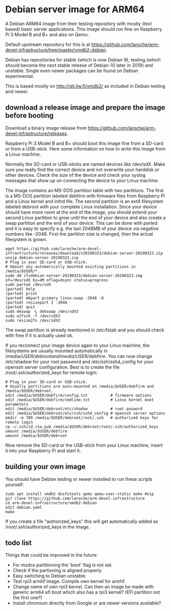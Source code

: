 # Debian server image for ARM64

A Debian ARM64 image from their testing repository with mostly (text based)
basic server applications. This image should run fine on Raspberry Pi 3
Model B and B+ and also on Qemu.

Default upstream repository for this is at
https://github.com/laroche/arm-devel-infrastructure/tree/master/vmdb2-debian.

Debian has repositories for stable (which is now Debian 9), testing (which
should become the next stable release of Debian-10 later in 2019) and unstable.
Single even newer packages can be found on Debian experimental.

This is based mostly on http://git.liw.fi/vmdb2/ as included in Debian testing and newer.


## download a release image and prepare the image before booting

Download a binary image release from
https://github.com/laroche/arm-devel-infrastructure/releases.

Raspberry Pi 3 Model B and B+ should boot this image fine from a SD-card or
from a USB-stick. Here some information on how to write this image from a
Linux machine.

Normally the SD-card or USB-sticks are named devices like /dev/sdX. Make sure
you really find the correct device and not overwrite your harddisk or other
devices. Check the size of the device and check your syslog messages that show
up on connecting the device to your Linux machine.

The image contains an MS-DOS partition table with two partitions. The first
is a MS-DOS partition labeled debfirm with firmware files from Raspberry Pi
and a Linux kernel and initrd file. The second partition is an ext4 filesystem
labeled debroot with your complete Linux installation.
Since your device should have more room at the end of the image, you should
extend your second Linux partition to grow until the end of your device and
also create a swap partition and the end of your device. This can be done
with parted and it is easy to specify e.g. the last 2048MB of your device
via negative numbers like -2048. First the partition size is changed, then
the actual filesystem is grown.

```shell
wget https://github.com/laroche/arm-devel-infrastructure/releases/download/v20190323/debian-server-20190323.zip
unzip debian-server-20190323.zip
# Plug in your SD-card or USB-stick.
# Umount any automatically mounted existing partitions in /media/$USER/*.
sudo dd if=debian-server-20190323/debian-server-20190323.img of=/dev/sdX bs=4M oflag=dsync status=progress
sudo parted /dev/sdX
(parted) help
(parted) print
(parted) mkpart primary linux-swap -2048 -0
(parted) resizepart 2 -2048
(parted) quit
sudo mkswap -L debswap /dev/sdX3
sudo e2fsck -f /dev/sdX2
sudo resize2fs /dev/sdX2
```

The swap partition is already mentioned in /etc/fstab and you should check with free
if it is actually used ok.

If you reconnect your image device again to your Linux machine, the
filesystems are usually mounted automatically in /media/$USER/debroot
and /media/$USER/debfirm.
You can now change /etc/shadow for your root password and /etc/ssh/sshd_config
for your openssh server configuration.
Best is to create the file /root/.ssh/authorized_keys for remote login:

```shell
# Plug in your SD-card or USB-stick.
# Usually partitions are auto-mounted on /media/$USER/debfirm and /media/$USER/debroot.
edit /media/$USER/debfirm/config.txt          # firmware options
edit /media/$USER/debfirm/cmdline.txt         # Linux kernel boot parameters
edit /media/$USER/debroot/etc/shadow          # root pasword
edit /media/$USER/debroot/etc/ssh/sshd_config # openssh server options
mkdir -m 700 /media/$USER/debroot/root/.ssh   # authorized keys for remote login
cp ~/.ssh/id_rsa.pub /media/$USER/debroot/root/.ssh/authorized_keys
umount /media/$USER/debfirm
umount /media/$USER/debroot
```

Now remove the SD-card or the USB-stick from your Linux machine, insert it
into your Raspberry Pi and start it.


## building your own image

You should have Debian testing or newer installed to run these scripts
yourself:

```shell
sudo apt install vmdb2 dosfstools qemu qemu-user-static make #zip
git clone https://github.com/laroche/arm-devel-infrastructure
cd arm-devel-infrastructure/vmdb2-debian
edit debian.yaml
make
```

If you create a file "authorized_keys" this will get automatically added as
/root/.ssh/authorized_keys in the image.


## todo list

Things that could be improved in the future:
- For msdos partitioning the 'boot' flag is not set.
- Check if the partioning is aligned properly.
- Easy switching to Debian unstable.
- Test rpi3 armhf image. Compile own kernel for armhf.
- Change name of own rpi3 kernel. Can then an image be made with
  generic arm64 efi boot which also has a rpi3 kernel?
  (EFI partition not the first one?)
- Install chromium directly from Google or are newer versions
  available?

